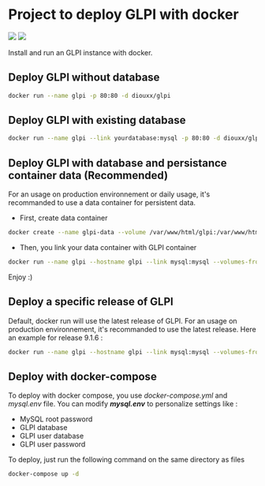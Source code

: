 # Project to deploy GLPI with docker

[![](https://images.microbadger.com/badges/version/diouxx/glpi.svg)](http://microbadger.com/images/diouxx/glpi "Get your own version badge on microbadger.com") [![](https://images.microbadger.com/badges/image/diouxx/glpi.svg)](http://microbadger.com/images/diouxx/glpi "Get your own image badge on microbadger.com")

Install and run an GLPI instance with docker.

## Deploy GLPI without database
```sh
docker run --name glpi -p 80:80 -d diouxx/glpi
```

## Deploy GLPI with existing database
```sh
docker run --name glpi --link yourdatabase:mysql -p 80:80 -d diouxx/glpi
```

## Deploy GLPI with database and persistance container data (Recommended)

For an usage on production environnement or daily usage, it's recommanded to use a data container for persistent data.

* First, create data container

```sh
docker create --name glpi-data --volume /var/www/html/glpi:/var/www/html/glpi busybox /bin/true
```

* Then, you link your data container with GLPI container

```sh
docker run --name glpi --hostname glpi --link mysql:mysql --volumes-from glpi-data -p 80:80 -d diouxx/glpi
```

Enjoy :)

## Deploy a specific release of GLPI
Default, docker run will use the latest release of GLPI.
For an usage on production environnement, it's recommanded to use the latest release.
Here an example for release 9.1.6 :
```sh
docker run --name glpi --hostname glpi --link mysql:mysql --volumes-from glpi-data -p 80:80 --env "VERSION_GLPI=9.1.6" -d diouxx/glpi
```

## Deploy with docker-compose

To deploy with docker compose, you use *docker-compose.yml* and *mysql.env* file.
You can modify **_mysql.env_** to personalize settings like :

* MySQL root password
* GLPI database
* GLPI user database
* GLPI user password

To deploy, just run the following command on the same directory as files

```sh
docker-compose up -d
```
